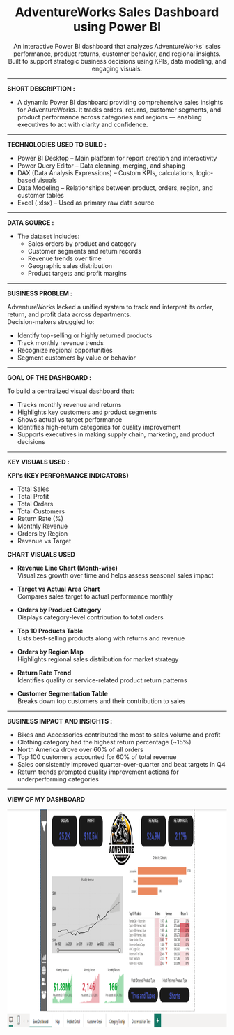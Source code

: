 <h1 align="center"><b>AdventureWorks Sales Dashboard using Power BI</b></h1>

<p align="center">
  An interactive Power BI dashboard that analyzes AdventureWorks' sales performance, product returns, customer behavior, and regional insights.  
  <br>
  Built to support strategic business decisions using KPIs, data modeling, and engaging visuals.
</p>

---

**SHORT DESCRIPTION :**

- A dynamic Power BI dashboard providing comprehensive sales insights for AdventureWorks. It tracks orders, returns, customer segments, and product performance across categories and regions — enabling executives to act with clarity and confidence.

---

**TECHNOLOGIES USED TO BUILD :**

- Power BI Desktop – Main platform for report creation and interactivity  
- Power Query Editor – Data cleaning, merging, and shaping  
- DAX (Data Analysis Expressions) – Custom KPIs, calculations, logic-based visuals  
- Data Modeling – Relationships between product, orders, region, and customer tables  
- Excel (.xlsx) – Used as primary raw data source  

---

**DATA SOURCE :**

- The dataset includes:
  - Sales orders by product and category
  - Customer segments and return records
  - Revenue trends over time
  - Geographic sales distribution
  - Product targets and profit margins

---

**BUSINESS PROBLEM :**

AdventureWorks lacked a unified system to track and interpret its order, return, and profit data across departments.  
Decision-makers struggled to:
- Identify top-selling or highly returned products  
- Track monthly revenue trends  
- Recognize regional opportunities  
- Segment customers by value or behavior  

---

**GOAL OF THE DASHBOARD :**

To build a centralized visual dashboard that:
- Tracks monthly revenue and returns  
- Highlights key customers and product segments  
- Shows actual vs target performance  
- Identifies high-return categories for quality improvement  
- Supports executives in making supply chain, marketing, and product decisions  

---

**KEY VISUALS USED :**

 **KPI's (KEY PERFORMANCE INDICATORS)**

- Total Sales  
- Total Profit  
- Total Orders  
- Total Customers  
- Return Rate (%)  
- Monthly Revenue  
- Orders by Region  
- Revenue vs Target

 **CHART VISUALS USED**

- **Revenue Line Chart (Month-wise)**  
  Visualizes growth over time and helps assess seasonal sales impact

- **Target vs Actual Area Chart**  
  Compares sales target to actual performance monthly

- **Orders by Product Category**  
  Displays category-level contribution to total orders

- **Top 10 Products Table**  
  Lists best-selling products along with returns and revenue

- **Orders by Region Map**  
  Highlights regional sales distribution for market strategy

- **Return Rate Trend**  
  Identifies quality or service-related product return patterns

- **Customer Segmentation Table**  
  Breaks down top customers and their contribution to sales

---

**BUSINESS IMPACT AND INSIGHTS :**

- Bikes and Accessories contributed the most to sales volume and profit  
- Clothing category had the highest return percentage (~15%)  
- North America drove over 60% of all orders  
- Top 100 customers accounted for 60% of total revenue  
- Sales consistently improved quarter-over-quarter and beat targets in Q4  
- Return trends prompted quality improvement actions for underperforming categories

---

**VIEW OF MY DASHBOARD**

<p align="center">
  <img src="https://github.com/VedantVivek/Adventure-Sales-Dashboard/raw/main/Dashboard%20Sales.png" alt="Dashboard Preview" width="800"height="500"/>
</p>

